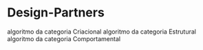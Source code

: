 # Design-Partners

 algoritmo da categoria Criacional
 algoritmo da categoria Estrutural
 algoritmo da categoria Comportamental
